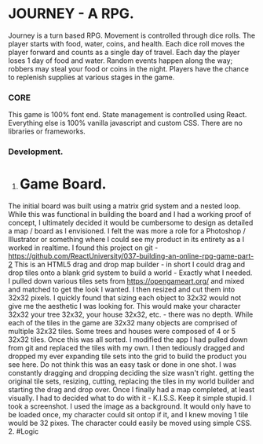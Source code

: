 # JOURNEY -  A RPG. 
Journey is a turn based RPG. Movement is controlled through dice rolls. The player starts with food,
water, coins, and health. Each dice roll moves the player forward and counts as a single day of travel. 
Each day the player loses 1 day of food and water. Random events happen along the way; 
robbers may steal your food or coins in the night. Players have the chance to replenish supplies at various stages in the game.

### CORE
This game is 100% font end. State management is controlled using React. Everything else is 100% vanilla javascript and custom CSS. There are no libraries or frameworks. 

### Development. 
1. # Game Board. 
  The initial board was built using a matrix grid system and a nested loop. While this was functional in building the board and I had a working proof of concept, I ultimately decided it would be cumbersome to design as detailed a map / board as I envisioned. I felt the was more a role for a Photoshop / Illustrator or something where I could see my product in its entirety as a I worked in realtime. I found this project on git - https://github.com/ReactUniversity/037-building-an-online-rpg-game-part-2
This is an HTML5 drag and drop map builder - in short I could drag and drop tiles onto a blank grid system to build a world - Exactly what I needed. I pulled down various tiles sets from https://opengameart.org/ and mixed and matched to get the look I wanted. I then resized and cut them into 32x32 pixels. I quickly found that sizing each object to 32x32 would not give me the aesthetic I was looking for. This would make your character 32x32 your tree 32x32, your house 32x32, etc. - there was no depth. While each of the tiles in the game are 32x32 many objects are comprised of multiple 32x32 tiles. Some trees and houses were composed of 4 or 5 32x32 tiles. Once this was all sorted. I modified the app I had pulled down from git and replaced the tiles with my own. I then tediously dragged and dropped my ever expanding tile sets into the grid to build the product you see here. Do not think this was an easy task or done in one shot. I was constantly dragging and dropping deciding the size wasn't right. getting the original tile sets, resizing, cutting, replacing the tiles in my world builder and starting the drag and drop over. 
  Once I finally had a map completed, at least visually. I had to decided what to do with it - K.I.S.S. Keep it simple stupid. I took a screenshot. I used the image as a background. It would only have to be loaded once, my character could sit ontop if it, and I knew moving 1 tile would be 32 pixes. The character could easily be moved using simple CSS.
2. #Logic

